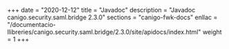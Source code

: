 +++
date        = "2020-12-12"
title       = "Javadoc"
description = "Javadoc canigo.security.saml.bridge 2.3.0"
sections    = "canigo-fwk-docs"
enllac		= "/documentacio-llibreries/canigo.security.saml.bridge/2.3.0/site/apidocs/index.html"
weight		= 1
+++
